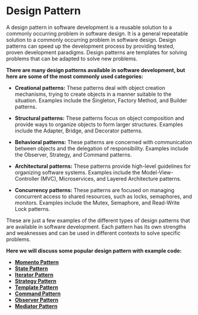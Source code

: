 # Design Pattern
A design pattern in software development is a reusable solution to a commonly occurring problem in software design.
It is a general repeatable solution to a commonly occurring problem in software design. 
Design patterns can speed up the development process by providing tested, proven development paradigms. 
Design patterns are templates for solving problems that can be adapted to solve new problems.

**There are many design patterns available in software development, but here are some of the most commonly used categories:**

- **Creational patterns:** These patterns deal with object creation mechanisms, trying to create objects in a manner suitable to the situation. Examples include the Singleton, Factory Method, and Builder patterns.

- **Structural patterns:** These patterns focus on object composition and provide ways to organize objects to form larger structures. Examples include the Adapter, Bridge, and Decorator patterns.

- **Behavioral patterns:** These patterns are concerned with communication between objects and the delegation of responsibility. Examples include the Observer, Strategy, and Command patterns.

- **Architectural patterns:** These patterns provide high-level guidelines for organizing software systems. Examples include the Model-View-Controller (MVC), Microservices, and Layered Architecture patterns.

- **Concurrency patterns:** These patterns are focused on managing concurrent access to shared resources, such as locks, semaphores, and monitors. Examples include the Mutex, Semaphore, and Read-Write Lock patterns.

These are just a few examples of the different types of design patterns that are available in software development. Each pattern has its own strengths and weaknesses and can be used in different contexts to solve specific problems.

**Here we will discuss some popular design pattern with example code:**
- [**Momento Pattern**](src/main/java/io/hmshamim/momento/MOMENTO.md)
- [**State Pattern**](src/main/java/io/hmshamim/state/STATE.md)
- [**Iterator Pattern**](src/main/java/io/hmshamim/iterator/ITERATOR.md)
- [**Strategy Pattern**](src/main/java/io/hmshamim/strategy/STRATEGY.md)
- [**Template Pattern**](src/main/java/io/hmshamim/template/TEMPLATE.md)
- [**Command Pattern**](src/main/java/io/hmshamim/command/COMMAND.md)
- [**Observer Pattern**](src/main/java/io/hmshamim/observer/OBSERVER.md)
- [**Mediator Pattern**](src/main/java/io/hmshamim/mediator/MEDIATOR.md)